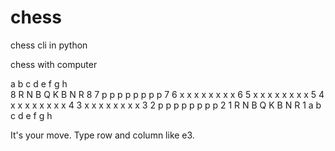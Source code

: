 # chess

chess cli in python

chess with computer

  a b c d e f g h  
8 R N B Q K B N R 8
7 p p p p p p p p 7
6 x x x x x x x x 6
5 x x x x x x x x 5
4 x x x x x x x x 4
3 x x x x x x x x 3
2 p p p p p p p p 2
1 R N B Q K B N R 1
  a b c d e f g h  

It's your move. Type row and column like e3. 
